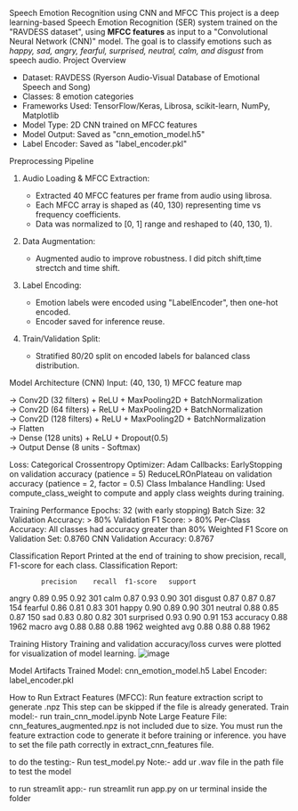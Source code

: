 Speech Emotion Recognition using CNN and MFCC
This project is a deep learning-based Speech Emotion Recognition (SER) system trained on the "RAVDESS dataset", using **MFCC features** as input to a "Convolutional Neural Network (CNN)" model. The goal is to classify emotions such as *happy, sad, angry, fearful, surprised, neutral, calm, and disgust* from speech audio.
Project Overview

- Dataset: RAVDESS (Ryerson Audio-Visual Database of Emotional Speech and Song)
- Classes: 8 emotion categories
- Frameworks Used: TensorFlow/Keras, Librosa, scikit-learn, NumPy, Matplotlib
- Model Type: 2D CNN trained on MFCC features
- Model Output: Saved as "cnn_emotion_model.h5"
- Label Encoder: Saved as "label_encoder.pkl"

Preprocessing Pipeline

1. Audio Loading & MFCC Extraction:
   - Extracted 40 MFCC features per frame from audio using librosa.
   - Each MFCC array is shaped as (40, 130) representing time vs frequency coefficients.
   - Data was normalized to [0, 1] range and reshaped to (40, 130, 1).

2. Data Augmentation:
   - Augmented audio to improve robustness. I did pitch shift,time strectch and time shift.

3. Label Encoding:
   - Emotion labels were encoded using "LabelEncoder", then one-hot encoded.
   - Encoder saved for inference reuse.

4. Train/Validation Split:
   - Stratified 80/20 split on encoded labels for balanced class distribution.

Model Architecture (CNN)
Input: (40, 130, 1) MFCC feature map

→ Conv2D (32 filters) + ReLU + MaxPooling2D + BatchNormalization  
→ Conv2D (64 filters) + ReLU + MaxPooling2D + BatchNormalization  
→ Conv2D (128 filters) + ReLU + MaxPooling2D + BatchNormalization  
→ Flatten  
→ Dense (128 units) + ReLU + Dropout(0.5)  
→ Output Dense (8 units - Softmax)

Loss: Categorical Crossentropy
Optimizer: Adam
Callbacks:
EarlyStopping on validation accuracy (patience = 5)
ReduceLROnPlateau on validation accuracy (patience = 2, factor = 0.5)
Class Imbalance Handling: Used compute_class_weight to compute and apply class weights during training.

Training Performance
Epochs: 32 (with early stopping)
Batch Size: 32
Validation Accuracy: > 80%
Validation F1 Score: > 80%
Per-Class Accuracy: All classes had accuracy greater than 80%
Weighted F1 Score on Validation Set: 0.8760
CNN Validation Accuracy: 0.8767

Classification Report
Printed at the end of training to show precision, recall, F1-score for each class.
Classification Report:

            precision    recall  f1-score   support
  
  angry       0.89      0.95      0.92       301
  calm        0.87      0.93      0.90       301
  disgust     0.87      0.87      0.87       154
  fearful     0.86      0.81      0.83       301
  happy       0.90      0.89      0.90       301
  neutral     0.88      0.85      0.87       150
  sad         0.83      0.80      0.82       301
  surprised   0.93      0.90      0.91       153
  accuracy                        0.88      1962
  macro avg    0.88      0.88     0.88      1962
weighted avg   0.88      0.88     0.88      1962

Training History
Training and validation accuracy/loss curves were plotted for visualization of model learning.
![image](https://github.com/user-attachments/assets/404e08d8-4085-4598-91fe-ad5310a7d3cc)

 Model Artifacts
Trained Model: cnn_emotion_model.h5
Label Encoder: label_encoder.pkl

How to Run
Extract Features (MFCC):
Run feature extraction script to generate .npz
This step can be skipped if the file is already generated.
Train model:-
run train_cnn_model.ipynb
Note
Large Feature File: cnn_features_augmented.npz is not included due to size. You must run the feature extraction code to generate it before training or inference.
you have to set the file path correctly in extract_cnn_features file.

to do the testing:-
Run test_model.py 
Note:- add ur .wav file in the path file to test the model

to run streamlit app:-
run streamlit run app.py on ur terminal inside the folder







